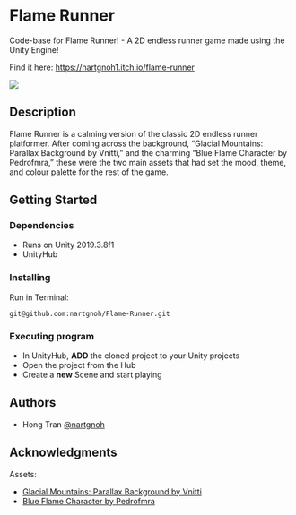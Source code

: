 # Flame Runner

Code-base for Flame Runner! - A 2D endless runner game made using the Unity Engine!

Find it here: https://nartgnoh1.itch.io/flame-runner

![](https://img.itch.zone/aW1nLzQ4MTM2MTAucG5n/315x250%23c/mSwXqf.png)

## Description

Flame Runner is a calming version of the classic 2D endless runner platformer. After coming across the background, “Glacial Mountains: Parallax Background by Vnitti,” and the charming “Blue Flame Character by Pedrofmra,” these were the two main assets that had set the mood, theme, and colour palette for the rest of the game.

## Getting Started

### Dependencies

* Runs on Unity 2019.3.8f1
* UnityHub

### Installing
Run in Terminal:
```
git@github.com:nartgnoh/Flame-Runner.git
```

### Executing program

* In UnityHub, **ADD** the cloned project to your Unity projects
* Open the project from the Hub
* Create a **new** Scene and start playing

## Authors

* Hong Tran [@nartgnoh](https://github.com/nartgnoh)

## Acknowledgments
Assets:
* [Glacial Mountains: Parallax Background by Vnitti](https://vnitti.itch.io/glacial-mountains-parallax-background)
* [Blue Flame Character by Pedrofmra](https://pedrofmra.itch.io/blue-flame-character)
